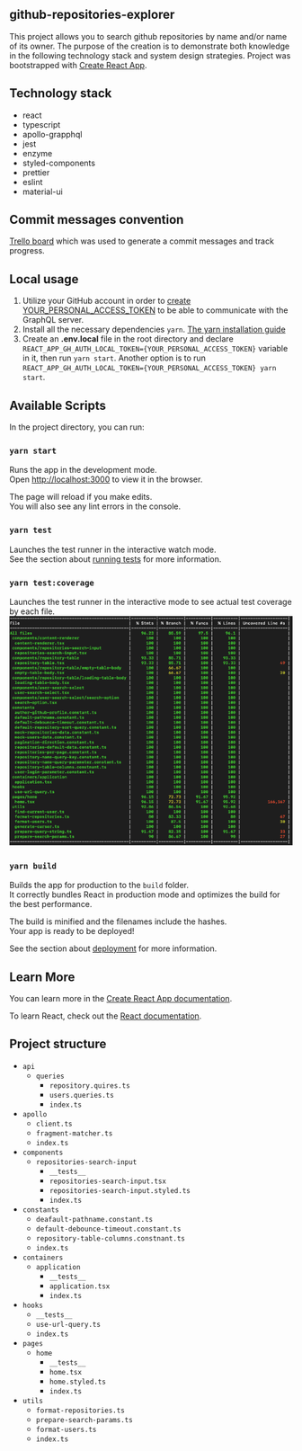 ## github-repositories-explorer
This project allows you to search github repositories by name and/or name of its owner. The purpose of the creation is to demonstrate both knowledge in the following technology stack and system design strategies. Project was bootstrapped with [Create React App](https://github.com/facebook/create-react-app).

## Technology stack
* react
* typescript
* apollo-grapphql
* jest
* enzyme
* styled-components
* prettier
* eslint
* material-ui

## Commit messages convention

[Trello board](https://trello.com/invite/b/ONN2wfwV/2bb6be32afeeaccf77bc1cc04a93ccf5/github-repositories-explorer) which was used to generate a commit messages and track progress.


## Local usage

1. Utilize your GitHub account in order to [create YOUR_PERSONAL_ACCESS_TOKEN](https://docs.github.com/en/github/authenticating-to-github/creating-a-personal-access-token) to be able to communicate with the GraphQL server.
1. Install all the necessary dependencies ```yarn```. [The yarn installation guide](https://classic.yarnpkg.com/en/docs/install)
1. Create an **.env.local** file in the root directory and declare ```REACT_APP_GH_AUTH_LOCAL_TOKEN={YOUR_PERSONAL_ACCESS_TOKEN}``` variable in it, then run ```yarn start```. Another option is to run ```REACT_APP_GH_AUTH_LOCAL_TOKEN={YOUR_PERSONAL_ACCESS_TOKEN} yarn start```.

## Available Scripts

In the project directory, you can run:

### `yarn start`
Runs the app in the development mode.<br>
Open [http://localhost:3000](http://localhost:3000) to view it in the browser.

The page will reload if you make edits.<br>
You will also see any lint errors in the console.

### `yarn test`

Launches the test runner in the interactive watch mode.<br>
See the section about [running tests](https://facebook.github.io/create-react-app/docs/running-tests) for more information.

### `yarn test:coverage`

Launches the test runner in the interactive mode to see actual test coverage by each file.<br>
![test-coverage](/public/test-coverage.png)

### `yarn build`

Builds the app for production to the `build` folder.<br>
It correctly bundles React in production mode and optimizes the build for the best performance.

The build is minified and the filenames include the hashes.<br>
Your app is ready to be deployed!

See the section about [deployment](https://facebook.github.io/create-react-app/docs/deployment) for more information.

## Learn More

You can learn more in the [Create React App documentation](https://facebook.github.io/create-react-app/docs/getting-started).

To learn React, check out the [React documentation](https://reactjs.org/).

## Project structure 
* `api` 
    * `queries`
        * `repository.quires.ts`
        * `users.queries.ts`
        * `index.ts`
* `apollo`
    * `client.ts`
    * `fragment-matcher.ts`
    * `index.ts`  
* `components`
    *  `repositories-search-input`
       * `__tests__`
       * `repositories-search-input.tsx`
       * `repositories-search-input.styled.ts`
       * `index.ts`
* `constants`
    * `deafault-pathname.constant.ts`
    * `default-debounce-timeout.constant.ts`
    * `repository-table-columns.constnant.ts`
    * `index.ts`
* `containers`
    * `application`
       * `__tests__`
       * `application.tsx`
       * `index.ts`
* `hooks`
    * `__tests__`
    *  `use-url-query.ts`
    * `index.ts`
* `pages`
    * `home`
        * `__tests__`
        * `home.tsx`
        * `home.styled.ts`
        * `index.ts`
* `utils`
    * `format-repositories.ts`
    * `prepare-search-params.ts`
    * `format-users.ts`
    * `index.ts`